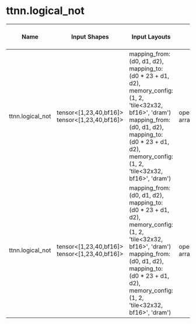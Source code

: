 # ttnn.logical_not

| Name | Input Shapes | Input Layouts | Attributes | Output Shapes | Output Layouts | Runs on TTNN | PCC | ATOL |
|------|--------------|---------------|------------|---------------|----------------|--------------|-----|------|
| ttnn.logical_not | tensor<[1,23,40,bf16]> <br> tensor<[1,23,40,bf16]> | mapping_from: (d0, d1, d2), mapping_to: (d0 * 23 + d1, d2), memory_config: (1, 2, 'tile<32x32, bf16>', 'dram') <br> mapping_from: (d0, d1, d2), mapping_to: (d0 * 23 + d1, d2), memory_config: (1, 2, 'tile<32x32, bf16>', 'dram') | operandSegmentSizes: array<i32: 1, 1> | tensor<[1,23,40,bf16]> | mapping_from: (d0, d1, d2), mapping_to: (d0 * 23 + d1, d2), memory_config: (1, 2, 'tile<32x32, bf16>', 'dram') | no | nan | nan |
| ttnn.logical_not | tensor<[1,23,40,bf16]> <br> tensor<[1,23,40,bf16]> | mapping_from: (d0, d1, d2), mapping_to: (d0 * 23 + d1, d2), memory_config: (1, 2, 'tile<32x32, bf16>', 'dram') <br> mapping_from: (d0, d1, d2), mapping_to: (d0 * 23 + d1, d2), memory_config: (1, 2, 'tile<32x32, bf16>', 'dram') | operandSegmentSizes: array<i32: 1, 1> | tensor<[1,23,40,bf16]> | mapping_from: (d0, d1, d2), mapping_to: (d0 * 23 + d1, d2), memory_config: (1, 2, 'tile<32x32, bf16>', 'dram') | N/A | nan | nan |
